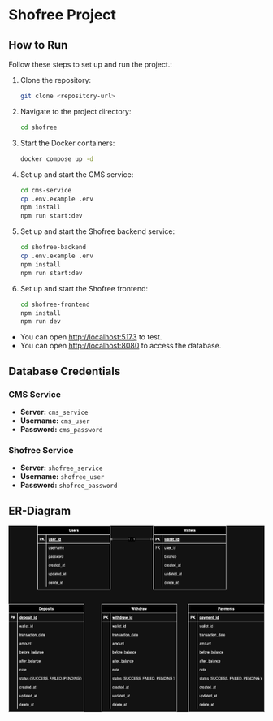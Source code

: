 # Shofree Project

## How to Run

Follow these steps to set up and run the project.:

1. Clone the repository:
    ```bash
    git clone <repository-url>
    ```
2. Navigate to the project directory:
    ```bash
    cd shofree
    ```
3. Start the Docker containers:
    ```bash
    docker compose up -d
    ```
4. Set up and start the CMS service:
    ```bash
    cd cms-service
    cp .env.example .env
    npm install
    npm run start:dev
    ```
5. Set up and start the Shofree backend service:
    ```bash
    cd shofree-backend
    cp .env.example .env
    npm install
    npm run start:dev
    ```
6. Set up and start the Shofree frontend:
    ```bash
    cd shofree-frontend
    npm install
    npm run dev
    ```
- You can open [http://localhost:5173](http://localhost:5173) to test.
- You can open [http://localhost:8080](http://localhost:8080) to access the database.

## Database Credentials

### CMS Service
- **Server:** `cms_service`
- **Username:** `cms_user`
- **Password:** `cms_password`

### Shofree Service
- **Server:** `shofree_service`
- **Username:** `shofree_user`
- **Password:** `shofree_password`

## ER-Diagram
![alt text](https://github.com/Jetnipat-c/shofree/blob/main/Shofree-ERD.drawio.png)
